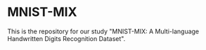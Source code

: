 # MNIST-MIX
This is the repository for our study "MNIST-MIX: A Multi-language Handwritten Digits Recognition Dataset".
